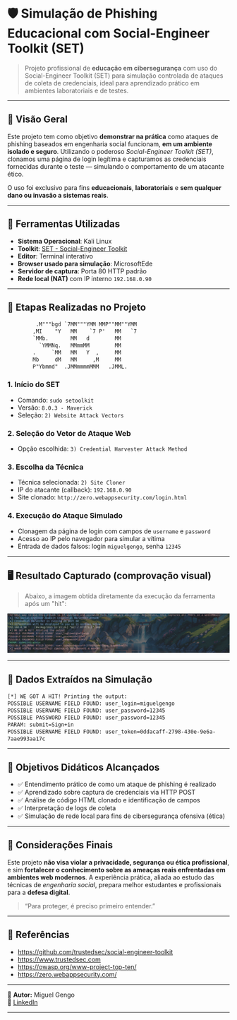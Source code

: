 
# 🛡️ Simulação de Phishing Educacional com Social-Engineer Toolkit (SET)

> Projeto profissional de **educação em cibersegurança** com uso do Social-Engineer Toolkit (SET) para simulação controlada de ataques de coleta de credenciais, ideal para aprendizado prático em ambientes laboratoriais e de testes.

---

## 🧠 Visão Geral

Este projeto tem como objetivo **demonstrar na prática** como ataques de phishing baseados em engenharia social funcionam, **em um ambiente isolado e seguro**. Utilizando o poderoso *Social-Engineer Toolkit (SET)*, clonamos uma página de login legítima e capturamos as credenciais fornecidas durante o teste — simulando o comportamento de um atacante ético.

O uso foi exclusivo para fins **educacionais**, **laboratoriais** e **sem qualquer dano ou invasão a sistemas reais**.

---

## 🧰 Ferramentas Utilizadas

- **Sistema Operacional**: Kali Linux
- **Toolkit**: [SET - Social-Engineer Toolkit](https://github.com/trustedsec/social-engineer-toolkit)
- **Editor**: Terminal interativo
- **Browser usado para simulação**: MicrosoftEde
- **Servidor de captura**: Porta 80 HTTP padrão
- **Rede local (NAT)** com IP interno `192.168.0.90`

---

## 📌 Etapas Realizadas no Projeto

```
         .M"""bgd `7MM"""YMM MMP""MM""YMM
        ,MI    "Y   MM    `7 P'   MM   `7
        `MMb.       MM   d        MM
          `YMMNq.   MMmmMM        MM
        .     `MM   MM   Y  ,     MM
        Mb     dM   MM     ,M     MM
        P"Ybmmd"  .JMMmmmmMMM   .JMML.
```

### 1. Início do SET
- Comando: `sudo setoolkit`
- Versão: `8.0.3 - Maverick`
- Seleção: `2) Website Attack Vectors`

### 2. Seleção do Vetor de Ataque Web
- Opção escolhida: `3) Credential Harvester Attack Method`

### 3. Escolha da Técnica
- Técnica selecionada: `2) Site Cloner`
- IP do atacante (callback): `192.168.0.90`
- Site clonado: `http://zero.webappsecurity.com/login.html`

### 4. Execução do Ataque Simulado
- Clonagem da página de login com campos de `username` e `password`
- Acesso ao IP pelo navegador para simular a vítima
- Entrada de dados falsos: login `miguelgengo`, senha `12345`

---

## 🖥️ Resultado Capturado (comprovação visual)

> Abaixo, a imagem obtida diretamente da execução da ferramenta após um "hit":

![Captura da Coleta de Credenciais](./resultados/resultado_teste.png)


---

## 🧾 Dados Extraídos na Simulação

```
[*] WE GOT A HIT! Printing the output:
POSSIBLE USERNAME FIELD FOUND: user_login=miguelgengo
POSSIBLE USERNAME FIELD FOUND: user_password=12345
POSSIBLE PASSWORD FIELD FOUND: user_password=12345
PARAM: submit=Sign+in
POSSIBLE USERNAME FIELD FOUND: user_token=0ddacaff-2798-430e-9e6a-7aae993aa17c
```

---

## 🎯 Objetivos Didáticos Alcançados

- ✅ Entendimento prático de como um ataque de phishing é realizado
- ✅ Aprendizado sobre captura de credenciais via HTTP POST
- ✅ Análise de código HTML clonado e identificação de campos
- ✅ Interpretação de logs de coleta
- ✅ Simulação de rede local para fins de cibersegurança ofensiva (ética)

---

## 📘 Considerações Finais

Este projeto **não visa violar a privacidade, segurança ou ética profissional**, e sim **fortalecer o conhecimento sobre as ameaças reais enfrentadas em ambientes web modernos**. A experiência prática, aliada ao estudo das técnicas de *engenharia social*, prepara melhor estudantes e profissionais para a **defesa digital**.

> “Para proteger, é preciso primeiro entender.”

---

## 📎 Referências

- https://github.com/trustedsec/social-engineer-toolkit
- https://www.trustedsec.com
- https://owasp.org/www-project-top-ten/
- https://zero.webappsecurity.com/

---

🔐 **Autor:** Miguel Gengo  
🔗 [LinkedIn](https://www.linkedin.com/in/miguel-gengo-8157b72a1)

---
